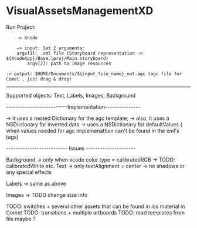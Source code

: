 # VisualAssetsManagementXD
Run Project:

        -> Xcode

        -> input: Set 2 arguments:
		argv[1]: .xml file (Storyboard representation -> ${XcodeApp}/Base.lproj/Main.storyboard)
        	argv[2]: path to image resources

	-> output: $HOME/Documents/${input_file_name}_out.agc (agc file for Comet , just drag & drop)

-------------------------------------------------------

Supported objects: Text, Labels, Images, Background

--------------------------Implementation---------------

-> it uses a nested Dictionary for the agc template;
-> also, it uses a NSDictionary for inverted data
-> uses a NSDictionary for defaultValues 
( when values needed for agc implemenattion can't be found 
in the xml's tags)
 
-------------------------- Issues ---------------------

Background -> only when xcode color type = calibratedRGB 
		-> TODO: calibratedWhite etc.
Text -> only textAlignment = center
        -> no shadows or any special effects

Labels -> same as above

Images -> TODO change size info

TODO: switches + several other assets that can be found in ios material in Comet
TODO: transitions + multiple artboards
TODO: read templates from file maybe ? 
